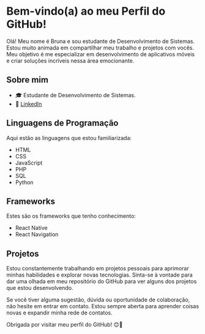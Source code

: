 # Bem-vindo(a) ao meu Perfil do GitHub!

Olá! Meu nome é Bruna e sou estudante de Desenvolvimento de Sistemas. Estou muito animada em compartilhar meu trabalho e projetos com vocês. Meu objetivo é me especializar em desenvolvimento de aplicativos móveis e criar soluções incríveis nessa área emocionante.

## Sobre mim

- 🎓 Estudante de Desenvolvimento de Sistemas.
- 🔗 [LinkedIn](https://www.linkedin.com/in/brunagtmaia)

## Linguagens de Programação

Aqui estão as linguagens que estou familiarizada:

- HTML
- CSS
- JavaScript
- PHP
- SQL
- Python

## Frameworks

Estes são os frameworks que tenho conhecimento:

- React Native
- React Navigation

## Projetos

Estou constantemente trabalhando em projetos pessoais para aprimorar minhas habilidades e explorar novas tecnologias. Sinta-se à vontade para dar uma olhada em meu repositório do GitHub para ver alguns dos projetos que estou desenvolvendo.

Se você tiver alguma sugestão, dúvida ou oportunidade de colaboração, não hesite em entrar em contato. Estou sempre aberta para aprender coisas novas e expandir minha rede de contatos.

Obrigada por visitar meu perfil do GitHub! 😊🚀
